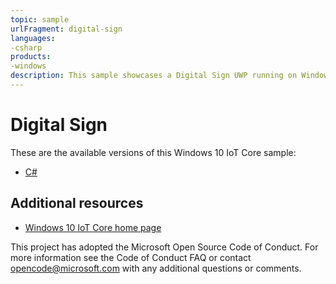 ```yaml
---
topic: sample
urlFragment: digital-sign
languages:
-csharp
products:
-windows
description: This sample showcases a Digital Sign UWP running on Windows IoT Core.
---
```


# Digital Sign

These are the available versions of this Windows 10 IoT Core sample:

*	[C#](./CS/README.md)

## Additional resources
* [Windows 10 IoT Core home page](https://developer.microsoft.com/en-us/windows/iot/)

This project has adopted the Microsoft Open Source Code of Conduct. For more information see the Code of Conduct FAQ or contact <opencode@microsoft.com> with any additional questions or comments.

